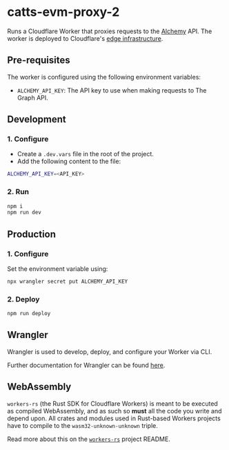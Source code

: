 # catts-evm-proxy-2

Runs a Cloudflare Worker that proxies requests to the [Alchemy](https://www.alchemy.com) API. The worker is deployed to Cloudflare's [edge infrastructure](https://www.cloudflare.com/network/).

## Pre-requisites

The worker is configured using the following environment variables:

- `ALCHEMY_API_KEY`: The API key to use when making requests to The Graph API.

## Development

### 1. Configure

- Create a `.dev.vars` file in the root of the project.
- Add the following content to the file:

```bash
ALCHEMY_API_KEY=<API_KEY>
```

### 2. Run

```bash
npm i
npm run dev
```

## Production

### 1. Configure

Set the environment variable using:

```bash
npx wrangler secret put ALCHEMY_API_KEY
```

### 2. Deploy

```bash
npm run deploy
```

## Wrangler

Wrangler is used to develop, deploy, and configure your Worker via CLI.

Further documentation for Wrangler can be found [here](https://developers.cloudflare.com/workers/tooling/wrangler).

## WebAssembly

`workers-rs` (the Rust SDK for Cloudflare Workers) is meant to be executed as compiled WebAssembly, and as such so **must** all the code you write and depend upon. All crates and modules used in Rust-based Workers projects have to compile to the `wasm32-unknown-unknown` triple.

Read more about this on the [`workers-rs`](https://github.com/cloudflare/workers-rs) project README.
